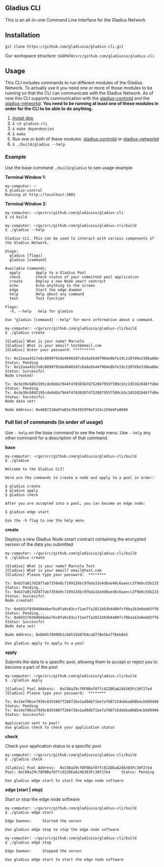 ## Gladius CLI

This is an all-in-one Command Line Interface for the Gladius Network

## Installation

`git clone https://github.com/gladiusio/gladius-cli.git`

Our workspace structure: `$GOPATH/src/github.com/gladiusio/gladius-cli`

## Usage

This CLI includes commands to run different modules of the Gladius Network. To actually use it you need one or more of those modules to be running so that the CLI can communicate with the Gladius Network. As of now this CLI supports communication with the [gladius-controld](https://github.com/gladiusio/gladius-controld) and the [gladius-networkd](https://github.com/gladiusio/gladius-networkd). **You need to be running at least one of these modules in order for the CLI to be able to do anything.**

1. [Install dep](https://github.com/golang/dep#installation)
2. `$ cd gladius-cli`
3. `$ make dependencies`
4. `$ make`
5. Run one or both of these modules: [gladius-controld](https://github.com/gladiusio/gladius-controld) or [gladius-networkd](https://github.com/gladiusio/gladius-networkd)
6. `$ ./build/gladius --help`

### Example

Use the base command `./build/gladius` to see usage example

**Terminal Window 1:**
```
my-computer: ~
$ gladius-control
Running at http://localhost:3001
```

**Terminal Window 2:**
```
my-computer: ~/go/src/github.com/gladiusio/gladius-cli
$ cd build

my-computer: ~/go/src/github.com/gladiusio/gladius-cli/build
$ ./gladius --help

Gladius CLI. This can be used to interact with various components of the Gladius Network.

Usage:
  gladius [flags]
  gladius [command]

Available Commands:
  apply       Apply to a Gladius Pool
  check       Check status of your submitted pool application
  create      Deploy a new Node smart contract
  echo        Echo anything to the screen
  edge        Start the edge daemon
  help        Help about any command
  test        Test function

Flags:
  -h, --help   help for gladius

Use "gladius [command] --help" for more information about a command.

my-computer: ~/go/src/github.com/gladiusio/gladius-cli/build
$ ./gladius create

[Gladius] What is your name? Marcelo
[Gladius] What is your email? test@email.com
[Gladius] Enter your password: **********

Tx: 0x12aaa4517e8c0899791de40403d7c0a9a5b44f904e0bfe19c2207d9e338ba68e	 Status: Pending
Tx: 0x12aaa4517e8c0899791de40403d7c0a9a5b44f904e0bfe19c2207d9e338ba68e	 Status: Successful
Node created!

Tx: 0x3e39c6892195cde9dda7944f47030387d752087955f599cb3c2d538204bffd8e	 Status: Pending
Tx: 0x3e39c6892195cde9dda7944f47030387d752087955f599cb3c2d538204bffd8e	 Status: Successful
Node data set!

Node Address: 0x4607210e97eD3e7D43929f0eF324c259d4Fa0690

```

### Full list of commands (in order of usage)
Use `--help` on the base command to see the help menu. Use `--help` any other command for a description of that command.

**base**
```
my-computer: ~/go/src/github.com/gladiusio/gladius-cli/build
$ ./gladius

Welcome to the Gladius CLI!

Here are the commands to create a node and apply to a pool in order:

$ gladius create
$ gladius apply
$ gladius check

After you are accepted into a pool, you can become an edge node:

$ gladius edge start

Use the -h flag to see the help menu
```

**create**

Deploys a new Gladius Node smart contract containing the encrypted version of the data you submitted
```
my-computer: ~/go/src/github.com/gladiusio/gladius-cli/build
$ ./gladius create

[Gladius] What is your name? Marcelo Test
[Gladius] What is your email? email@test.com
[Gladius] Please type your password:  ********

Tx: 0xb37a017d2877ab7350e0c7199326bc97bda32e4d8ae46c6aaecc2f9b0cd3b133	 Status: Pending...
Tx: 0xb37a017d2877ab7350e0c7199326bc97bda32e4d8ae46c6aaecc2f9b0cd3b133	 Status: Successful
Node created!

Tx: 0x6931f0394684ebef6c0fa9c83ccf1ae7fa2811b93b4480fcf0ba163e8eb03ff6	 Status: Pending...
Tx: 0x6931f0394684ebef6c0fa9c83ccf1ae7fa2811b93b4480fcf0ba163e8eb03ff6	 Status: Successful
Node data set!

Node Address: 0xb04578990b1cbb515b8764ca8778e5ba7f6eb8e5

Use gladius apply to apply to a pool
```

**apply**

Submits the data to a specific pool, allowing them to accept or reject you to become a part of the pool
```
my-computer: ~/go/src/github.com/gladiusio/gladius-cli/build
$ ./gladius apply

[Gladius] Pool Address:  0xC88a29cf8F0Baf07fc822DEaA24b383Fc30f27e4
[Gladius] Please type your password:  ********

Tx: 0x14e796ce7939c035586ff2b6f26e1ad9db71be7a760715debbad68b4cb9d9496	 Status: Pending
Tx: 0x14e796ce7939c035586ff2b6f26e1ad9db71be7a760715debbad68b4cb9d9496	 Status: Successful

Application sent to pool!
Use gladius check to check your application status
```

**check**

Check your application status to a specific pool
```
my-computer: ~/go/src/github.com/gladiusio/gladius-cli/build
$ ./gladius check

[Gladius] Pool Address:  0xC88a29cf8F0Baf07fc822DEaA24b383Fc30f27e4
Pool: 0xC88a29cf8F0Baf07fc822DEaA24b383Fc30f27e4	 Status: Pending

Use gladius edge start to start the edge node software
```

**edge [start | stop]**

Start or stop the edge node software
```
my-computer: ~/go/src/github.com/gladiusio/gladius-cli/build
$ ./gladius edge start

Edge Daemon:	 Started the server

Use gladius edge stop to stop the edge node software
```

```
my-computer: ~/go/src/github.com/gladiusio/gladius-cli/build
$ ./gladius edge stop

Edge Daemon:	 Stopped the server

Use gladius edge start to start the edge node software
```
